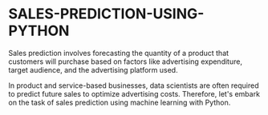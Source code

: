# SALES-PREDICTION-USING-PYTHON
Sales prediction involves forecasting the quantity of a product that customers will purchase based on factors like advertising expenditure, target audience, and the advertising platform used.

In product and service-based businesses, data scientists are often required to predict future sales to optimize advertising costs. Therefore, let's embark on the task of sales prediction using machine learning with Python.
